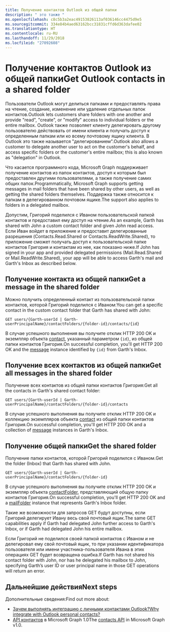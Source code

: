 ```yaml
---
title: Получение контактов Outlook из общей папки
description: " это также "
ms.openlocfilehash: c8c5b3a2eac49153826113af036146cc4475d9e5
ms.sourcegitcommit: 334e84b4aed63162bcc31831cffd6d363dafee02
ms.translationtype: HT
ms.contentlocale: ru-RU
ms.lasthandoff: 11/29/2018
ms.locfileid: "27092608"
---
```

# <a name="get-outlook-contacts-in-a-shared-folder"></a><span data-ttu-id="01da4-103">Получение контактов Outlook из общей папки</span><span class="sxs-lookup"><span data-stu-id="01da4-103">Get Outlook contacts in a shared folder</span></span>

<span data-ttu-id="01da4-104">Пользователи Outlook могут делиться папками и предоставлять права на чтение, создание, изменение или удаление отдельных папок контактов.</span><span class="sxs-lookup"><span data-stu-id="01da4-104">Outlook lets customers share folders with one another and provide "read", "create", or "modify" access to individual folders or the entire mailbox.</span></span> <span data-ttu-id="01da4-105">Outlook также позволяет клиенту делегировать другому пользователю действовать от имени клиента и получать доступ к определенным папкам или ко всему почтовому ящику клиента. В Outlook это также называется "делегированием".</span><span class="sxs-lookup"><span data-stu-id="01da4-105">Outlook also allows a customer to delegate another user to act on the customer's behalf, and access specific folders or the customer's entire mailbox; this is also known as "delegation" in Outlook.</span></span>

<span data-ttu-id="01da4-106">Что касается программного кода, Microsoft Graph поддерживает получение контактов из папок контактов, доступ к которым был предоставлен другими пользователями, а также получение самих общих папок.</span><span class="sxs-lookup"><span data-stu-id="01da4-106">Programmatically, Microsoft Graph supports getting messages in mail folders that have been shared by other users, as well as getting the shared folders themselves.</span></span> <span data-ttu-id="01da4-107">Поддержка также относится к папкам в делегированном почтовом ящике.</span><span class="sxs-lookup"><span data-stu-id="01da4-107">The support also applies to folders in a delegated mailbox.</span></span>

<span data-ttu-id="01da4-108">Допустим, Григорий поделился с Иваном пользовательской папкой контактов и предоставил ему доступ на чтение.</span><span class="sxs-lookup"><span data-stu-id="01da4-108">As an example, Garth has shared with John a custom contact folder and given John read access.</span></span> <span data-ttu-id="01da4-109">Если Иван войдет в приложение и предоставит делегированные разрешения (Contacts.Read.Shared or Contacts.ReadWrite.Shared), то приложение сможет получать доступ к пользовательской папке контактов Григория и контактам из нее, как показано ниже.</span><span class="sxs-lookup"><span data-stu-id="01da4-109">If John has signed in your app and provided delegated permissions (Mail.Read.Shared or Mail.ReadWrite.Shared), your app will be able to access Garth's mail and Garth's Inbox as described below.</span></span>

## <a name="get-a-contact-in-the-shared-folder"></a><span data-ttu-id="01da4-110">Получение контакта из общей папки</span><span class="sxs-lookup"><span data-stu-id="01da4-110">Get a message in the shared folder</span></span>

<span data-ttu-id="01da4-111">Можно получить определенный контакт из пользовательской папки контактов, которой Григорий поделился с Иваном:</span><span class="sxs-lookup"><span data-stu-id="01da4-111">You can get a specific contact in the custom contact folder that Garth has shared with John:</span></span>

<!-- { "blockType": "ignored" } -->
```http
GET users/{Garth-userId | Garth-userPrincipalName}/contactFolders/{folder-id}/contacts/{id}
```

<span data-ttu-id="01da4-112">В случае успешного выполнения вы получите отклик HTTP 200 OK и экземпляр объекта [contact](/graph/api/resources/contact?view=graph-rest-1.0), указанный параметром `{id}`, из общей папки контактов Григория.</span><span class="sxs-lookup"><span data-stu-id="01da4-112">On successful completion, you'll get HTTP 200 OK and the [message](/graph/api/resources/contact?view=graph-rest-1.0) instance identified by `{id}` from Garth's Inbox.</span></span>

## <a name="get-all-contacts-in-the-shared-folder"></a><span data-ttu-id="01da4-113">Получение всех контактов из общей папки</span><span class="sxs-lookup"><span data-stu-id="01da4-113">Get all messages in the shared folder</span></span>

<span data-ttu-id="01da4-114">Получение всех контактов из общей папки контактов Григория:</span><span class="sxs-lookup"><span data-stu-id="01da4-114">Get all the contacts in Garth's shared contact folder:</span></span>

<!-- { "blockType": "ignored" } -->
```http
GET users/{Garth-userId | Garth-userPrincipalName}/contactFolders/{folder-id}/contacts
```

<span data-ttu-id="01da4-115">В случае успешного выполнения вы получите отклик HTTP 200 OK и коллекцию экземпляров объекта [contact](/graph/api/resources/contact?view=graph-rest-1.0) из общей папки контактов Григория.</span><span class="sxs-lookup"><span data-stu-id="01da4-115">On successful completion, you'll get HTTP 200 OK and a collection of [message](/graph/api/resources/contact?view=graph-rest-1.0) instances in Garth's Inbox.</span></span>

## <a name="get-the-shared-folder"></a><span data-ttu-id="01da4-116">Получение общей папки</span><span class="sxs-lookup"><span data-stu-id="01da4-116">Get the shared folder</span></span>

<span data-ttu-id="01da4-117">Получение папки контактов, которой Григорий поделился с Иваном.</span><span class="sxs-lookup"><span data-stu-id="01da4-117">Get the folder (Inbox) that Garth has shared with John.</span></span>

<!-- { "blockType": "ignored" } -->
```http
GET users/{Garth-userId | Garth-userPrincipalName}/contactFolders/{folder-id}
```

<span data-ttu-id="01da4-118">В случае успешного выполнения вы получите отклик HTTP 200 OK и экземпляр объекта [contactFolder](/graph/api/resources/contactfolder?view=graph-rest-1.0), представляющий общую папку контактов Григория.</span><span class="sxs-lookup"><span data-stu-id="01da4-118">On successful completion, you'll get HTTP 200 OK and a [mailFolder](/graph/api/resources/contactfolder?view=graph-rest-1.0) instance that represents Garth's Inbox folder.</span></span>

<span data-ttu-id="01da4-119">Такие же возможности для запросов GET будут доступны, если Григорий делегирует Ивану весь свой почтовый ящик.</span><span class="sxs-lookup"><span data-stu-id="01da4-119">The same GET capabilities apply if Garth had delegated John further access to Garth's Inbox, or if Garth had delegated John his entire mailbox.</span></span>

<span data-ttu-id="01da4-120">Если Григорий не поделился своей папкой контактов с Иваном и не делегировал ему свой почтовый ящик, то при указании идентификатора пользователя или имени участника-пользователя Ивана в этих операциях GET будет возвращена ошибка.</span><span class="sxs-lookup"><span data-stu-id="01da4-120">If Garth has not shared his contact folder with John, nor has he delegated his mailbox to John, specifying Garth’s user ID or user principal name in those GET operations will return an error.</span></span> 


## <a name="next-steps"></a><span data-ttu-id="01da4-121">Дальнейшие действия</span><span class="sxs-lookup"><span data-stu-id="01da4-121">Next steps</span></span>

<span data-ttu-id="01da4-122">Дополнительные сведения:</span><span class="sxs-lookup"><span data-stu-id="01da4-122">Find out more about:</span></span>

- [<span data-ttu-id="01da4-123">Зачем выполнять интеграцию с личными контактами Outlook?</span><span class="sxs-lookup"><span data-stu-id="01da4-123">Why integrate with Outlook personal contacts?</span></span>](outlook-contacts-concept-overview.md)
- <span data-ttu-id="01da4-124">[API контактов](/graph/api/resources/contact?view=graph-rest-1.0) в Microsoft Graph 1.0</span><span class="sxs-lookup"><span data-stu-id="01da4-124">The [contacts API](/graph/api/resources/contact?view=graph-rest-1.0) in Microsoft Graph v1.0.</span></span>